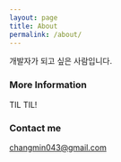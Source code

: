 ```yaml
---
layout: page
title: About
permalink: /about/
---
```


개발자가 되고 싶은 사람입니다.

### More Information
TIL TIL!


### Contact me

[changmin043@gmail.com](mailto:changmin043@gmail.com)